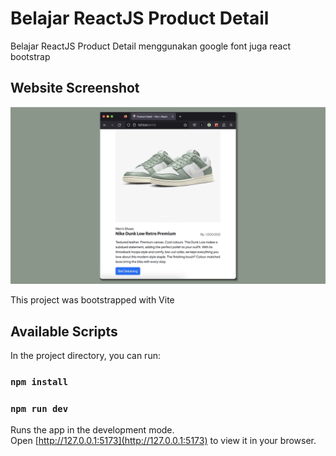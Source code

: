 # Belajar ReactJS Product Detail

Belajar ReactJS Product Detail menggunakan google font juga react bootstrap

## Website Screenshot

![App Screenshot](./ss.webp)

This project was bootstrapped with Vite

## Available Scripts

In the project directory, you can run:

### `npm install`

### `npm run dev`

Runs the app in the development mode.\
Open [http://127.0.0.1:5173](http://127.0.0.1:5173) to view it in your browser.
